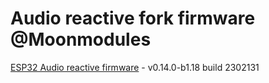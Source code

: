 # Audio reactive fork firmware @Moonmodules

[ESP32 Audio reactive firmware](https://github.com/srg74/WLED-wemos-shield/tree/master/resources/Firmware/@MoonModules/v0.14.0-b1.18) - v0.14.0-b1.18 build 2302131
